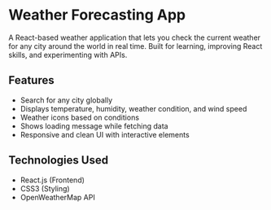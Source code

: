 # Weather Forecasting App
A React-based weather application that lets you check the current weather for any city around the world in real time. Built for learning, improving React skills, and experimenting with APIs.

## Features
- Search for any city globally
- Displays temperature, humidity, weather condition, and wind speed
- Weather icons based on conditions
- Shows loading message while fetching data
- Responsive and clean UI with interactive elements

## Technologies Used
- React.js (Frontend)
- CSS3 (Styling)
- OpenWeatherMap API 

